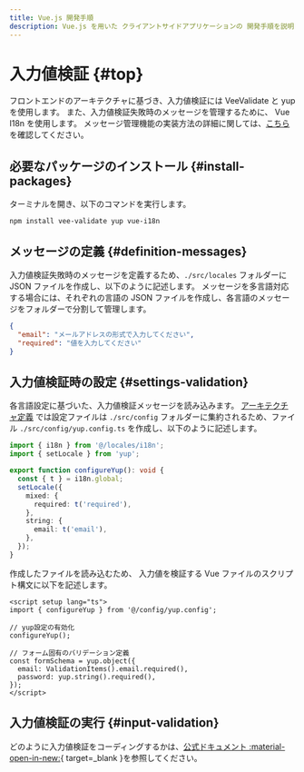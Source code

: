 ```yaml
---
title: Vue.js 開発手順
description: Vue.js を用いた クライアントサイドアプリケーションの 開発手順を説明します。
---
```


# 入力値検証 {#top}

フロントエンドのアーキテクチャに基づき、入力値検証には VeeValidate と yup を使用します。
また、入力値検証失敗時のメッセージを管理するために、 Vue I18n を使用します。
メッセージ管理機能の実装方法の詳細に関しては、[こちら](./message-management.md) を確認してください。

## 必要なパッケージのインストール {#install-packages}

ターミナルを開き、以下のコマンドを実行します。

```terminal
npm install vee-validate yup vue-i18n
```

## メッセージの定義 {#definition-messages}

入力値検証失敗時のメッセージを定義するため、`./src/locales` フォルダーに JSON ファイルを作成し、以下のように記述します。
メッセージを多言語対応する場合には、それぞれの言語の JSON ファイルを作成し、各言語のメッセージをフォルダーで分割して管理します。

```json title="validationTextList_jp.json"
{
  "email": "メールアドレスの形式で入力してください",
  "required": "値を入力してください"
}
```

## 入力値検証時の設定 {#settings-validation}

各言語設定に基づいた、入力値検証メッセージを読み込みます。
[アーキテクチャ定義](../../../app-architecture/client-side-rendering/frontend-application/index.md#project-structure) では設定ファイルは `./src/config` フォルダーに集約されるため、ファイル `./src/config/yup.config.ts` を作成し、以下のように記述します。

```typescript title="yup.config.ts"
import { i18n } from '@/locales/i18n';
import { setLocale } from 'yup';

export function configureYup(): void {
  const { t } = i18n.global;
  setLocale({
    mixed: {
      required: t('required'),
    },
    string: {
      email: t('email'),
    },
  });
}
```

作成したファイルを読み込むため、 入力値を検証する Vue ファイルのスクリプト構文に以下を記述します。

```vue title="example.vue"
<script setup lang="ts">
import { configureYup } from '@/config/yup.config';

// yup設定の有効化
configureYup();

// フォーム固有のバリデーション定義
const formSchema = yup.object({
  email: ValidationItems().email.required(),
  password: yup.string().required(),
});
</script>
```

## 入力値検証の実行 {#input-validation}

どのように入力値検証をコーディングするかは、[公式ドキュメント :material-open-in-new:](https://vee-validate.logaretm.com/v4/guide/components/validation/){ target=_blank }を参照してください。
